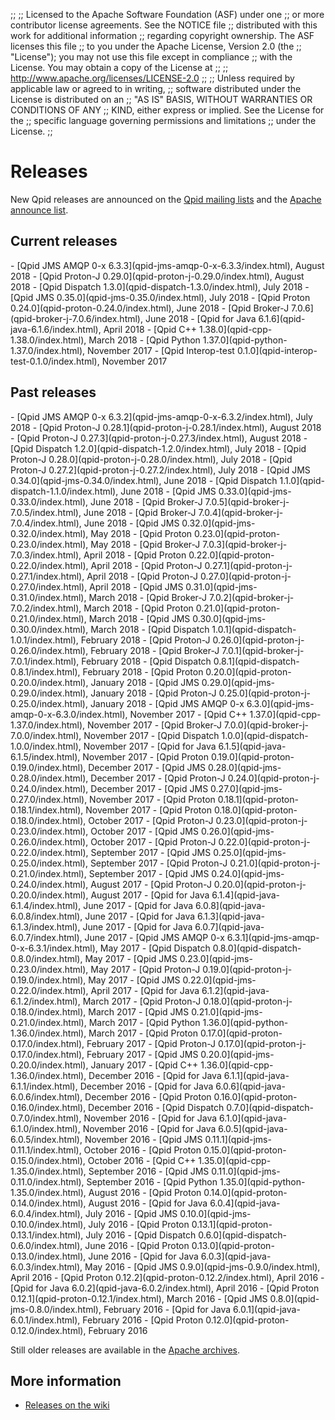 ;;
;; Licensed to the Apache Software Foundation (ASF) under one
;; or more contributor license agreements.  See the NOTICE file
;; distributed with this work for additional information
;; regarding copyright ownership.  The ASF licenses this file
;; to you under the Apache License, Version 2.0 (the
;; "License"); you may not use this file except in compliance
;; with the License.  You may obtain a copy of the License at
;; 
;;   http://www.apache.org/licenses/LICENSE-2.0
;; 
;; Unless required by applicable law or agreed to in writing,
;; software distributed under the License is distributed on an
;; "AS IS" BASIS, WITHOUT WARRANTIES OR CONDITIONS OF ANY
;; KIND, either express or implied.  See the License for the
;; specific language governing permissions and limitations
;; under the License.
;;

# Releases

New Qpid releases are announced on the
[Qpid mailing lists]({{site_url}}/discussion.html#mailing-lists) and
the
[Apache announce list](http://mail-archives.apache.org/mod_mbox/www-announce/).

## Current releases

<div class="two-column" markdown="1">
 - [Qpid JMS AMQP 0-x 6.3.3](qpid-jms-amqp-0-x-6.3.3/index.html), August 2018
 - [Qpid Proton-J 0.29.0](qpid-proton-j-0.29.0/index.html), August 2018
 - [Qpid Dispatch 1.3.0](qpid-dispatch-1.3.0/index.html), July 2018
 - [Qpid JMS 0.35.0](qpid-jms-0.35.0/index.html), July 2018
 - [Qpid Proton 0.24.0](qpid-proton-0.24.0/index.html), June 2018
 - [Qpid Broker-J 7.0.6](qpid-broker-j-7.0.6/index.html), June 2018
 - [Qpid for Java 6.1.6](qpid-java-6.1.6/index.html), April 2018
 - [Qpid C++ 1.38.0](qpid-cpp-1.38.0/index.html), March 2018
 - [Qpid Python 1.37.0](qpid-python-1.37.0/index.html), November 2017
 - [Qpid Interop-test 0.1.0](qpid-interop-test-0.1.0/index.html), November 2017

</div>

## Past releases

<div class="two-column" markdown="1">
 - [Qpid JMS AMQP 0-x 6.3.2](qpid-jms-amqp-0-x-6.3.2/index.html), July 2018
 - [Qpid Proton-J 0.28.1](qpid-proton-j-0.28.1/index.html), August 2018
 - [Qpid Proton-J 0.27.3](qpid-proton-j-0.27.3/index.html), August 2018
 - [Qpid Dispatch 1.2.0](qpid-dispatch-1.2.0/index.html), July 2018
 - [Qpid Proton-J 0.28.0](qpid-proton-j-0.28.0/index.html), July 2018
 - [Qpid Proton-J 0.27.2](qpid-proton-j-0.27.2/index.html), July 2018
 - [Qpid JMS 0.34.0](qpid-jms-0.34.0/index.html), June 2018
 - [Qpid Dispatch 1.1.0](qpid-dispatch-1.1.0/index.html), June 2018
 - [Qpid JMS 0.33.0](qpid-jms-0.33.0/index.html), June 2018
 - [Qpid Broker-J 7.0.5](qpid-broker-j-7.0.5/index.html), June 2018
 - [Qpid Broker-J 7.0.4](qpid-broker-j-7.0.4/index.html), June 2018
 - [Qpid JMS 0.32.0](qpid-jms-0.32.0/index.html), May 2018
 - [Qpid Proton 0.23.0](qpid-proton-0.23.0/index.html), May 2018
 - [Qpid Broker-J 7.0.3](qpid-broker-j-7.0.3/index.html), April 2018
 - [Qpid Proton 0.22.0](qpid-proton-0.22.0/index.html), April 2018
 - [Qpid Proton-J 0.27.1](qpid-proton-j-0.27.1/index.html), April 2018
 - [Qpid Proton-J 0.27.0](qpid-proton-j-0.27.0/index.html), April 2018
 - [Qpid JMS 0.31.0](qpid-jms-0.31.0/index.html), March 2018
 - [Qpid Broker-J 7.0.2](qpid-broker-j-7.0.2/index.html), March 2018
 - [Qpid Proton 0.21.0](qpid-proton-0.21.0/index.html), March 2018
 - [Qpid JMS 0.30.0](qpid-jms-0.30.0/index.html), March 2018
 - [Qpid Dispatch 1.0.1](qpid-dispatch-1.0.1/index.html), February 2018
 - [Qpid Proton-J 0.26.0](qpid-proton-j-0.26.0/index.html), February 2018
 - [Qpid Broker-J 7.0.1](qpid-broker-j-7.0.1/index.html), February 2018
 - [Qpid Dispatch 0.8.1](qpid-dispatch-0.8.1/index.html), February 2018
 - [Qpid Proton 0.20.0](qpid-proton-0.20.0/index.html), January 2018
 - [Qpid JMS 0.29.0](qpid-jms-0.29.0/index.html), January 2018
 - [Qpid Proton-J 0.25.0](qpid-proton-j-0.25.0/index.html), January 2018
 - [Qpid JMS AMQP 0-x 6.3.0](qpid-jms-amqp-0-x-6.3.0/index.html), November 2017
 - [Qpid C++ 1.37.0](qpid-cpp-1.37.0/index.html), November 2017
 - [Qpid Broker-J 7.0.0](qpid-broker-j-7.0.0/index.html), November 2017
 - [Qpid Dispatch 1.0.0](qpid-dispatch-1.0.0/index.html), November 2017
 - [Qpid for Java 6.1.5](qpid-java-6.1.5/index.html), November 2017
 - [Qpid Proton 0.19.0](qpid-proton-0.19.0/index.html), December 2017
 - [Qpid JMS 0.28.0](qpid-jms-0.28.0/index.html), December 2017
 - [Qpid Proton-J 0.24.0](qpid-proton-j-0.24.0/index.html), December 2017
 - [Qpid JMS 0.27.0](qpid-jms-0.27.0/index.html), November 2017
 - [Qpid Proton 0.18.1](qpid-proton-0.18.1/index.html), November 2017
 - [Qpid Proton 0.18.0](qpid-proton-0.18.0/index.html), October 2017
 - [Qpid Proton-J 0.23.0](qpid-proton-j-0.23.0/index.html), October 2017
 - [Qpid JMS 0.26.0](qpid-jms-0.26.0/index.html), October 2017
 - [Qpid Proton-J 0.22.0](qpid-proton-j-0.22.0/index.html), September 2017
 - [Qpid JMS 0.25.0](qpid-jms-0.25.0/index.html), September 2017
 - [Qpid Proton-J 0.21.0](qpid-proton-j-0.21.0/index.html), September 2017
 - [Qpid JMS 0.24.0](qpid-jms-0.24.0/index.html), August 2017
 - [Qpid Proton-J 0.20.0](qpid-proton-j-0.20.0/index.html), August 2017
 - [Qpid for Java 6.1.4](qpid-java-6.1.4/index.html), June 2017
 - [Qpid for Java 6.0.8](qpid-java-6.0.8/index.html), June 2017
 - [Qpid for Java 6.1.3](qpid-java-6.1.3/index.html), June 2017
 - [Qpid for Java 6.0.7](qpid-java-6.0.7/index.html), June 2017
 - [Qpid JMS AMQP 0-x 6.3.1](qpid-jms-amqp-0-x-6.3.1/index.html), May 2017
 - [Qpid Dispatch 0.8.0](qpid-dispatch-0.8.0/index.html), May 2017
 - [Qpid JMS 0.23.0](qpid-jms-0.23.0/index.html), May 2017
 - [Qpid Proton-J 0.19.0](qpid-proton-j-0.19.0/index.html), May 2017
 - [Qpid JMS 0.22.0](qpid-jms-0.22.0/index.html), April 2017
 - [Qpid for Java 6.1.2](qpid-java-6.1.2/index.html), March 2017
 - [Qpid Proton-J 0.18.0](qpid-proton-j-0.18.0/index.html), March 2017
 - [Qpid JMS 0.21.0](qpid-jms-0.21.0/index.html), March 2017
 - [Qpid Python 1.36.0](qpid-python-1.36.0/index.html), March 2017
 - [Qpid Proton 0.17.0](qpid-proton-0.17.0/index.html), February 2017
 - [Qpid Proton-J 0.17.0](qpid-proton-j-0.17.0/index.html), February 2017
 - [Qpid JMS 0.20.0](qpid-jms-0.20.0/index.html), January 2017
 - [Qpid C++ 1.36.0](qpid-cpp-1.36.0/index.html), December 2016
 - [Qpid for Java 6.1.1](qpid-java-6.1.1/index.html), December 2016
 - [Qpid for Java 6.0.6](qpid-java-6.0.6/index.html), December 2016
 - [Qpid Proton 0.16.0](qpid-proton-0.16.0/index.html), December 2016
 - [Qpid Dispatch 0.7.0](qpid-dispatch-0.7.0/index.html), November 2016
 - [Qpid for Java 6.1.0](qpid-java-6.1.0/index.html), November 2016
 - [Qpid for Java 6.0.5](qpid-java-6.0.5/index.html), November 2016
 - [Qpid JMS 0.11.1](qpid-jms-0.11.1/index.html), October 2016
 - [Qpid Proton 0.15.0](qpid-proton-0.15.0/index.html), October 2016
 - [Qpid C++ 1.35.0](qpid-cpp-1.35.0/index.html), September 2016
 - [Qpid JMS 0.11.0](qpid-jms-0.11.0/index.html), September 2016
 - [Qpid Python 1.35.0](qpid-python-1.35.0/index.html), August 2016
 - [Qpid Proton 0.14.0](qpid-proton-0.14.0/index.html), August 2016
 - [Qpid for Java 6.0.4](qpid-java-6.0.4/index.html), July 2016
 - [Qpid JMS 0.10.0](qpid-jms-0.10.0/index.html), July 2016
 - [Qpid Proton 0.13.1](qpid-proton-0.13.1/index.html), July 2016
 - [Qpid Dispatch 0.6.0](qpid-dispatch-0.6.0/index.html), June 2016
 - [Qpid Proton 0.13.0](qpid-proton-0.13.0/index.html), June 2016
 - [Qpid for Java 6.0.3](qpid-java-6.0.3/index.html), May 2016
 - [Qpid JMS 0.9.0](qpid-jms-0.9.0/index.html), April 2016
 - [Qpid Proton 0.12.2](qpid-proton-0.12.2/index.html), April 2016
 - [Qpid for Java 6.0.2](qpid-java-6.0.2/index.html), April 2016
 - [Qpid Proton 0.12.1](qpid-proton-0.12.1/index.html), March 2016
 - [Qpid JMS 0.8.0](qpid-jms-0.8.0/index.html), February 2016
 - [Qpid for Java 6.0.1](qpid-java-6.0.1/index.html), February 2016
 - [Qpid Proton 0.12.0](qpid-proton-0.12.0/index.html), February 2016

</div>

Still older releases are available in the
[Apache archives](http://archive.apache.org/dist/qpid/).

## More information

 - [Releases on the wiki](https://cwiki.apache.org/confluence/display/qpid/Releases)
